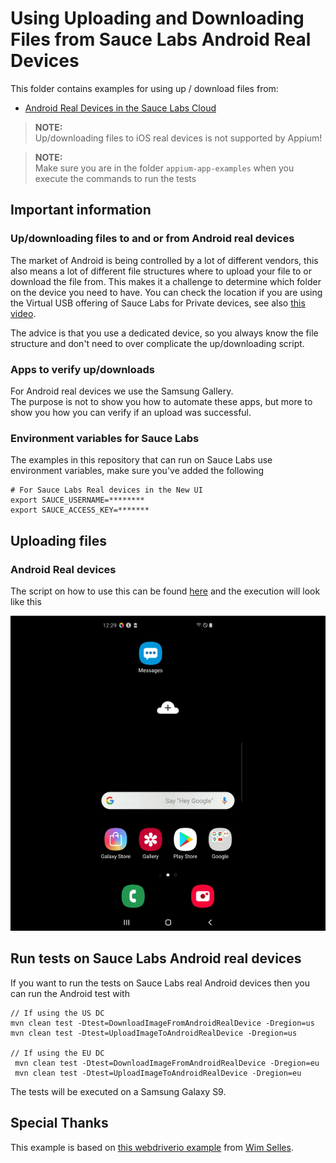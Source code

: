 # Using Uploading and Downloading Files from Sauce Labs Android Real Devices
This folder contains examples for using up / download files from:

- [Android Real Devices in the Sauce Labs Cloud](#run-tests-on-sauce-labs-android-real-devices)

> **NOTE:**\
> Up/downloading files to iOS real devices is not supported by Appium!    

> **NOTE:**\
> Make sure you are in the folder `appium-app-examples` when you execute the commands to run the tests

## Important information
### Up/downloading files to and or from Android real devices
The market of Android is being controlled by a lot of different vendors, this also means a lot of different file structures 
where to upload your file to or download the file from. This makes it a challenge to determine which folder on the device you 
need to have.
You can check the location if you are using the Virtual USB offering of Sauce Labs for Private devices, 
see also [this video](https://youtu.be/hUaVj6WmqRA).

The advice is that you use a dedicated device, so you always know the file structure and don't need to over complicate 
the up/downloading script.

### Apps to verify up/downloads
For Android real devices we use the Samsung Gallery.  
The purpose is not to show you how to automate these apps, but more to show you how you can verify if an upload was successful.  

### Environment variables for Sauce Labs
The examples in this repository that can run on Sauce Labs use environment variables, make sure you've added the following

    # For Sauce Labs Real devices in the New UI
    export SAUCE_USERNAME=********
    export SAUCE_ACCESS_KEY=*******
    
## Uploading files
### Android Real devices
The script on how to use this can be found [here](./UploadImageToAndroidRealDevice.java) and the execution 
will look like this

![Upload Android real device](assets/upload-real-device.gif)

## Run tests on Sauce Labs Android real devices
If you want to run the tests on Sauce Labs real Android devices then you can run the Android test with

    // If using the US DC
    mvn clean test -Dtest=DownloadImageFromAndroidRealDevice -Dregion=us
    mvn clean test -Dtest=UploadImageToAndroidRealDevice -Dregion=us
    
    // If using the EU DC
     mvn clean test -Dtest=DownloadImageFromAndroidRealDevice -Dregion=eu
     mvn clean test -Dtest=UploadImageToAndroidRealDevice -Dregion=eu
The tests will be executed on a Samsung Galaxy S9.

## Special Thanks
This example is based on [this webdriverio example](https://github.com/saucelabs-training/demo-js/tree/main/webdriverio/appium-app/examples/up-download-file)
from [Wim Selles](https://github.com/wswebcreation).
